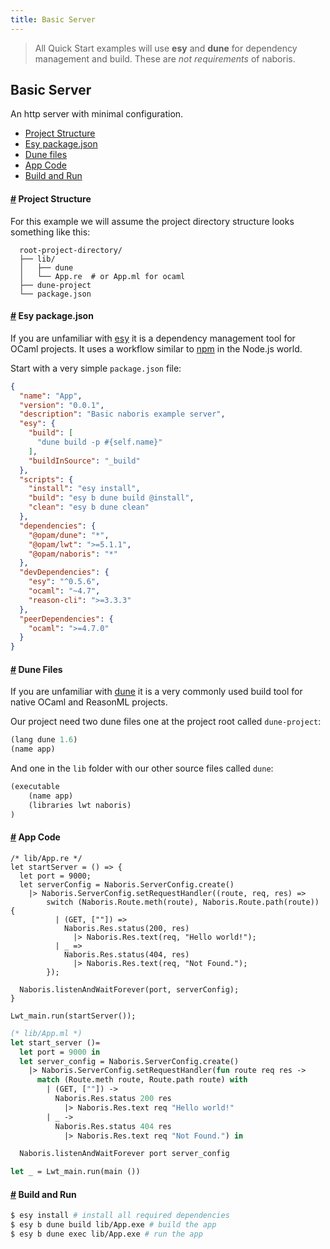 ```yaml
---
title: Basic Server
---
```


> All Quick Start examples will use **esy** and **dune** for dependency management and build. These are _not requirements_ of naboris.

## Basic Server
An http server with minimal configuration.

- [Project Structure](#project-structure)
- [Esy package.json](#esy-package-json)
- [Dune files](#dune-files)
- [App Code](#app-code)
- [Build and Run](#build-and-run)

#### <a name="project-structure" href="#project-structure">#</a> Project Structure
For this example we will assume the project directory structure looks something like this:

```
  root-project-directory/
  ├── lib/
  │   ├── dune
  │   └── App.re  # or App.ml for ocaml
  ├── dune-project
  └── package.json
```

#### <a name="esy-package-json" href="#esy-package-json">#</a> Esy package.json
If you are unfamiliar with [esy](https://esy.sh) it is a
dependency management tool for OCaml projects. It uses a workflow
similar to [npm](https://npmjs.com) in the Node.js world.

Start with a very simple `package.json` file:
```json
{
  "name": "App",
  "version": "0.0.1",
  "description": "Basic naboris example server",
  "esy": {
    "build": [
      "dune build -p #{self.name}"
    ],
    "buildInSource": "_build"
  },
  "scripts": {
    "install": "esy install",
    "build": "esy b dune build @install",
    "clean": "esy b dune clean"
  },
  "dependencies": {
    "@opam/dune": "*",
    "@opam/lwt": ">=5.1.1",
    "@opam/naboris": "*"
  },
  "devDependencies": {
    "esy": "^0.5.6",
    "ocaml": "~4.7",
    "reason-cli": ">=3.3.3"
  },
  "peerDependencies": {
    "ocaml": ">=4.7.0"
  }
}
```

#### <a name="dune-files" href="#dune-files">#</a> Dune Files
If you are unfamiliar with [dune](https://dune.build/) it is a very commonly
used build tool for native OCaml and ReasonML projects.

Our project need two dune files one at the project root called `dune-project`:
```lisp
(lang dune 1.6)
(name app)
```

And one in the `lib` folder with our other source files called `dune`:
```lisp
(executable
	(name app)
	(libraries lwt naboris)
)
```

#### <a name="app-code" href="#app-code">#</a> App Code

```reason
/* lib/App.re */
let startServer = () => {
  let port = 9000;
  let serverConfig = Naboris.ServerConfig.create()
    |> Naboris.ServerConfig.setRequestHandler((route, req, res) =>
        switch (Naboris.Route.meth(route), Naboris.Route.path(route)) {
          | (GET, [""]) =>
            Naboris.Res.status(200, res)
              |> Naboris.Res.text(req, "Hello world!");
          | _ =>
            Naboris.Res.status(404, res)
              |> Naboris.Res.text(req, "Not Found.");
        });

  Naboris.listenAndWaitForever(port, serverConfig);
}

Lwt_main.run(startServer());
```
```ocaml
(* lib/App.ml *)
let start_server ()=
  let port = 9000 in
  let server_config = Naboris.ServerConfig.create()
    |> Naboris.ServerConfig.setRequestHandler(fun route req res ->
      match (Route.meth route, Route.path route) with
        | (GET, [""]) ->
          Naboris.Res.status 200 res
            |> Naboris.Res.text req "Hello world!"
        | _ ->
          Naboris.Res.status 404 res
            |> Naboris.Res.text req "Not Found.") in

  Naboris.listenAndWaitForever port server_config

let _ = Lwt_main.run(main ())
```

#### <a name="build-and-run" href="#build-and-run">#</a> Build and Run

```bash
$ esy install # install all required dependencies
$ esy b dune build lib/App.exe # build the app
$ esy b dune exec lib/App.exe # run the app
```
